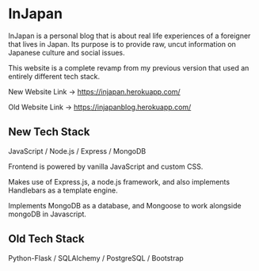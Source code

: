 # InJapan

InJapan is a personal blog that is about real life experiences of a foreigner that lives in Japan. Its purpose is to provide raw, uncut information on Japanese culture and social issues.

This website is a complete revamp from my previous version that used an entirely different tech stack.

New Website Link -> https://injapan.herokuapp.com/

Old Website Link -> https://injapanblog.herokuapp.com/

## New Tech Stack

JavaScript / Node.js / Express / MongoDB

Frontend is powered by vanilla JavaScript and custom CSS.

Makes use of Express.js, a node.js framework, and also implements Handlebars as a template engine.

Implements MongoDB as a database, and Mongoose to work alongside mongoDB in Javascript.


## Old Tech Stack

Python-Flask / SQLAlchemy / PostgreSQL / Bootstrap


